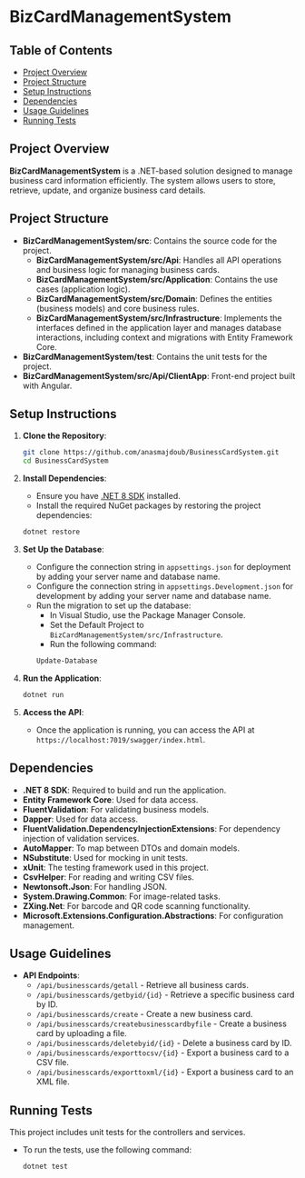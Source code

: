 # BizCardManagementSystem

## Table of Contents
- [Project Overview](#project-overview)
- [Project Structure](#project-structure)
- [Setup Instructions](#setup-instructions)
- [Dependencies](#dependencies)
- [Usage Guidelines](#usage-guidelines)
- [Running Tests](#running-tests)

## Project Overview
**BizCardManagementSystem** is a .NET-based solution designed to manage business card information efficiently. The system allows users to store, retrieve, update, and organize business card details.

## Project Structure

- **BizCardManagementSystem/src**: Contains the source code for the project.
  - **BizCardManagementSystem/src/Api**: Handles all API operations and business logic for managing business cards.
  - **BizCardManagementSystem/src/Application**: Contains the use cases (application logic).
  - **BizCardManagementSystem/src/Domain**: Defines the entities (business models) and core business rules.
  - **BizCardManagementSystem/src/Infrastructure**: Implements the interfaces defined in the application layer and manages database interactions, including context and migrations with Entity Framework Core.
- **BizCardManagementSystem/test**: Contains the unit tests for the project.
- **BizCardManagementSystem/src/Api/ClientApp**: Front-end project built with Angular.

## Setup Instructions

1. **Clone the Repository**:
   ```sh
   git clone https://github.com/anasmajdoub/BusinessCardSystem.git
   cd BusinessCardSystem
   ```

2. **Install Dependencies**:
    - Ensure you have [.NET 8 SDK](https://dotnet.microsoft.com/download/dotnet/8.0) installed.
    - Install the required NuGet packages by restoring the project dependencies:
    ```sh
    dotnet restore
    ```

3. **Set Up the Database**:
    - Configure the connection string in `appsettings.json` for deployment by adding your server name and database name.
    - Configure the connection string in `appsettings.Development.json` for development by adding your server name and database name.
    - Run the migration to set up the database:
      - In Visual Studio, use the Package Manager Console.
      - Set the Default Project to `BizCardManagementSystem/src/Infrastructure`.
      - Run the following command:
      ```sh
      Update-Database
      ```

4. **Run the Application**:
    ```sh
    dotnet run
    ```

5. **Access the API**:
    - Once the application is running, you can access the API at `https://localhost:7019/swagger/index.html`.

## Dependencies

- **.NET 8 SDK**: Required to build and run the application.
- **Entity Framework Core**: Used for data access.
- **FluentValidation**: For validating business models.
- **Dapper**: Used for data access.
- **FluentValidation.DependencyInjectionExtensions**: For dependency injection of validation services.
- **AutoMapper**: To map between DTOs and domain models.
- **NSubstitute**: Used for mocking in unit tests.
- **xUnit**: The testing framework used in this project.
- **CsvHelper**: For reading and writing CSV files.
- **Newtonsoft.Json**: For handling JSON.
- **System.Drawing.Common**: For image-related tasks.
- **ZXing.Net**: For barcode and QR code scanning functionality.
- **Microsoft.Extensions.Configuration.Abstractions**: For configuration management.

## Usage Guidelines

- **API Endpoints**:
  - `/api/businesscards/getall` - Retrieve all business cards.
  - `/api/businesscards/getbyid/{id}` - Retrieve a specific business card by ID.
  - `/api/businesscards/create` - Create a new business card.
  - `/api/businesscards/createbusinesscardbyfile` - Create a business card by uploading a file.
  - `/api/businesscards/deletebyid/{id}` - Delete a business card by ID.
  - `/api/businesscards/exporttocsv/{id}` - Export a business card to a CSV file.
  - `/api/businesscards/exporttoxml/{id}` - Export a business card to an XML file.

## Running Tests

This project includes unit tests for the controllers and services.

- To run the tests, use the following command:
  ```sh
  dotnet test
  ```


